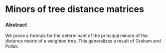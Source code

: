 # Minors of tree distance matrices

### Abstract
We prove a formula for the determinant of the principal minors of the distance matrix of a weighted tree. This generalizes a result of Graham and Pollak.
